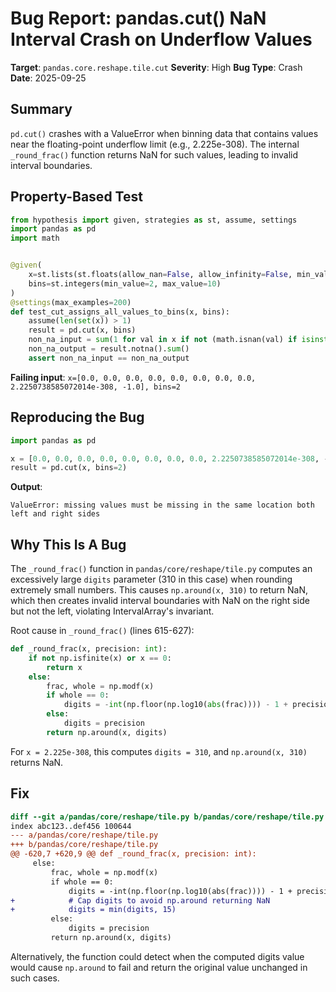 # Bug Report: pandas.cut() NaN Interval Crash on Underflow Values

**Target**: `pandas.core.reshape.tile.cut`
**Severity**: High
**Bug Type**: Crash
**Date**: 2025-09-25

## Summary

`pd.cut()` crashes with a ValueError when binning data that contains values near the floating-point underflow limit (e.g., 2.225e-308). The internal `_round_frac()` function returns NaN for such values, leading to invalid interval boundaries.

## Property-Based Test

```python
from hypothesis import given, strategies as st, assume, settings
import pandas as pd
import math


@given(
    x=st.lists(st.floats(allow_nan=False, allow_infinity=False, min_value=-1e6, max_value=1e6), min_size=10, max_size=100),
    bins=st.integers(min_value=2, max_value=10)
)
@settings(max_examples=200)
def test_cut_assigns_all_values_to_bins(x, bins):
    assume(len(set(x)) > 1)
    result = pd.cut(x, bins)
    non_na_input = sum(1 for val in x if not (math.isnan(val) if isinstance(val, float) else False))
    non_na_output = result.notna().sum()
    assert non_na_input == non_na_output
```

**Failing input**: `x=[0.0, 0.0, 0.0, 0.0, 0.0, 0.0, 0.0, 0.0, 2.2250738585072014e-308, -1.0], bins=2`

## Reproducing the Bug

```python
import pandas as pd

x = [0.0, 0.0, 0.0, 0.0, 0.0, 0.0, 0.0, 0.0, 2.2250738585072014e-308, -1.0]
result = pd.cut(x, bins=2)
```

**Output**:
```
ValueError: missing values must be missing in the same location both left and right sides
```

## Why This Is A Bug

The `_round_frac()` function in `pandas/core/reshape/tile.py` computes an excessively large `digits` parameter (310 in this case) when rounding extremely small numbers. This causes `np.around(x, 310)` to return NaN, which then creates invalid interval boundaries with NaN on the right side but not the left, violating IntervalArray's invariant.

Root cause in `_round_frac()` (lines 615-627):
```python
def _round_frac(x, precision: int):
    if not np.isfinite(x) or x == 0:
        return x
    else:
        frac, whole = np.modf(x)
        if whole == 0:
            digits = -int(np.floor(np.log10(abs(frac)))) - 1 + precision
        else:
            digits = precision
        return np.around(x, digits)
```

For `x = 2.225e-308`, this computes `digits = 310`, and `np.around(x, 310)` returns NaN.

## Fix

```diff
diff --git a/pandas/core/reshape/tile.py b/pandas/core/reshape/tile.py
index abc123..def456 100644
--- a/pandas/core/reshape/tile.py
+++ b/pandas/core/reshape/tile.py
@@ -620,7 +620,9 @@ def _round_frac(x, precision: int):
     else:
         frac, whole = np.modf(x)
         if whole == 0:
             digits = -int(np.floor(np.log10(abs(frac)))) - 1 + precision
+            # Cap digits to avoid np.around returning NaN
+            digits = min(digits, 15)
         else:
             digits = precision
         return np.around(x, digits)
```

Alternatively, the function could detect when the computed digits value would cause `np.around` to fail and return the original value unchanged in such cases.